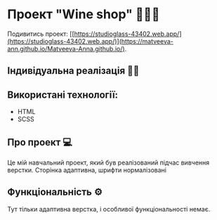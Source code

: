 
# Проект "Wine shop" 🍇🍾🍷 

Подивитись проект: [[https://studioglass-43402.web.app/](https://studioglass-43402.web.app/)](https://matveeva-ann.github.io/Matveeva-Anna.github.io/).

## Індивідуальна реалізація 👩‍💼

## Використані технології:
- HTML
- SCSS

## Про проект 💻

Це мій навчальний проект, який був реалізований підчас вивчення верстки. Сторінка адаптивна, шрифти нормалізовані

## Функціональність ⚙️

Тут тільки адаптивна верстка, і особливої функціональності немає.
